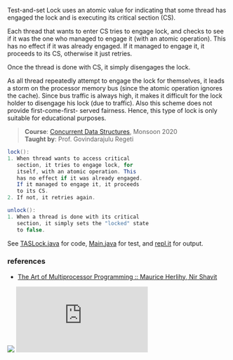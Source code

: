 Test-and-set Lock uses an atomic value for
indicating that some thread has engaged the lock
and is executing its critical section (CS).

Each thread that wants to enter CS tries
to engage lock, and checks to see if it was
the one who managed to engage it (with an
atomic operation). This has no effect if
it was already engaged. If it managed to
engage it, it proceeds to its CS, otherwise
it just retries.

Once the thread is done with CS, it simply
disengages the lock.

As all thread repeatedly attempt to engage the
lock for themselves, it leads a storm on the
processor memory bus (since the atomic operation
ignores the cache). Since bus traffic is always
high, it makes it difficult for the lock holder
to disengage his lock (due to traffic). Also
this scheme does not provide first-come-first-
served fairness. Hence, this type of lock is
only suitable for educational purposes.

> **Course**: [Concurrent Data Structures], Monsoon 2020\
> **Taught by**: Prof. Govindarajulu Regeti

[Concurrent Data Structures]: https://github.com/iiithf/concurrent-data-structures

```java
lock():
1. When thread wants to access critical
   section, it tries to engage lock, for
   itself, with an atomic operation. This
   has no effect if it was already engaged.
   If it managed to engage it, it proceeds
   to its CS.
2. If not, it retries again.
```

```java
unlock():
1. When a thread is done with its critical
   section, it simply sets the "locked" state
   to false.
```

See [TASLock.java] for code, [Main.java] for test, and [repl.it] for output.

[TASLock.java]: https://repl.it/@wolfram77/tas-lock#TASLock.java
[Main.java]: https://repl.it/@wolfram77/tas-lock#Main.java
[repl.it]: https://tas-lock.wolfram77.repl.run


### references

- [The Art of Multiprocessor Programming :: Maurice Herlihy, Nir Shavit](https://dl.acm.org/doi/book/10.5555/2385452)

![](https://ga-beacon.deno.dev/G-G1E8HNDZYY:v51jklKGTLmC3LAZ4rJbIQ/github.com/javaf/tas-lock)
![](https://ga-beacon.deno.dev/G-G1E8HNDZYY:v51jklKGTLmC3LAZ4rJbIQ/github.com/moocf/tas-lock.java)
